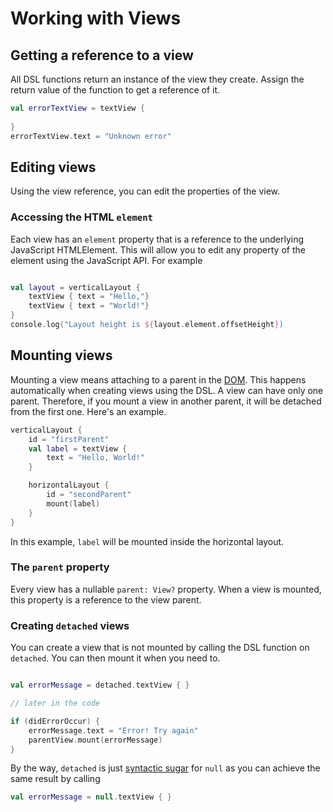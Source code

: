 # Working with Views

## Getting a reference to a view
All DSL functions return an instance of the view they create. Assign the return value of the function to get a reference of it.

```kotlin
val errorTextView = textView {
	
} 
errorTextView.text = "Unknown error"
```

## Editing views
Using the view reference, you can edit the properties of the view. 

### Accessing the HTML `element`
Each view has an `element` property that is a reference to the underlying JavaScript HTMLElement. This will allow you to edit any property of the element using the JavaScript API. For example
```kotlin

val layout = verticalLayout {
	textView { text = "Hello,"}
	textView { text = "World!"}
}
console.log("Layout height is ${layout.element.offsetHeight})
```

## Mounting views
Mounting a view means attaching to a parent in the [DOM](https://www.w3schools.com/js/js_htmldom.asp). This happens automatically when creating views using the DSL. 
A view can have only one parent. Therefore, if you mount a view in another parent, it will be detached from the first one. Here's an example.

```kotlin
verticalLayout {
	id = "firstParent"
	val label = textView {
		text = "Hello, World!"	
	}

	horizontalLayout {
		id = "secondParent"
		mount(label)
	}
}

```

In this example, `label` will be mounted inside the horizontal layout.
### The `parent` property
Every view has a nullable `parent: View?` property. When a view is mounted, this property is a reference to the view parent.

### Creating `detached` views
You can create a view that is not mounted by calling the DSL function on `detached`. You can then mount it when you need to.

```kotlin

val errorMessage = detached.textView { }

// later in the code

if (didErrorOccur) {
	errorMessage.text = "Error! Try again"
	parentView.mount(errorMessage)
}
```

By the way, `detached` is just [syntactic sugar](https://en.wikipedia.org/wiki/Syntactic_sugar) for `null` as you can achieve the same result by calling 
```kotlin
val errorMessage = null.textView { }
```

